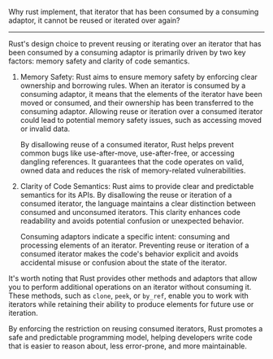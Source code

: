 Why rust implement, that iterator that has been consumed by a consuming adaptor, it cannot be reused or iterated over again?

___

Rust's design choice to prevent reusing or iterating over an iterator that has been consumed by a consuming adaptor is primarily driven by two key factors: memory safety and clarity of code semantics.

1. Memory Safety: Rust aims to ensure memory safety by enforcing clear ownership and borrowing rules. When an iterator is consumed by a consuming adaptor, it means that the elements of the iterator have been moved or consumed, and their ownership has been transferred to the consuming adaptor. Allowing reuse or iteration over a consumed iterator could lead to potential memory safety issues, such as accessing moved or invalid data.

   By disallowing reuse of a consumed iterator, Rust helps prevent common bugs like use-after-move, use-after-free, or accessing dangling references. It guarantees that the code operates on valid, owned data and reduces the risk of memory-related vulnerabilities.

2. Clarity of Code Semantics: Rust aims to provide clear and predictable semantics for its APIs. By disallowing the reuse or iteration of a consumed iterator, the language maintains a clear distinction between consumed and unconsumed iterators. This clarity enhances code readability and avoids potential confusion or unexpected behavior.

   Consuming adaptors indicate a specific intent: consuming and processing elements of an iterator. Preventing reuse or iteration of a consumed iterator makes the code's behavior explicit and avoids accidental misuse or confusion about the state of the iterator.

It's worth noting that Rust provides other methods and adaptors that allow you to perform additional operations on an iterator without consuming it. These methods, such as `clone`, `peek`, or `by_ref`, enable you to work with iterators while retaining their ability to produce elements for future use or iteration.

By enforcing the restriction on reusing consumed iterators, Rust promotes a safe and predictable programming model, helping developers write code that is easier to reason about, less error-prone, and more maintainable.